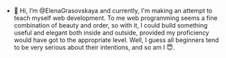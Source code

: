 -  👋 Hi, I’m @ElenaGrasovskaya and currently, I'm making an attempt to teach myself web development. To me web programming seems a fine combination of beauty and order, so with it, I could build something useful and elegant both inside and outside, provided my proficiency would have got to the appropriate level. Well, I guess all beginners tend to be very serious about their intentions, and so am I :innocent:.



<!---
ElenaGrasovskaya/ElenaGrasovskaya is a ✨ special ✨ repository because its `README.md` (this file) appears on your GitHub profile.
You can click the Preview link to take a look at your changes.
--->
